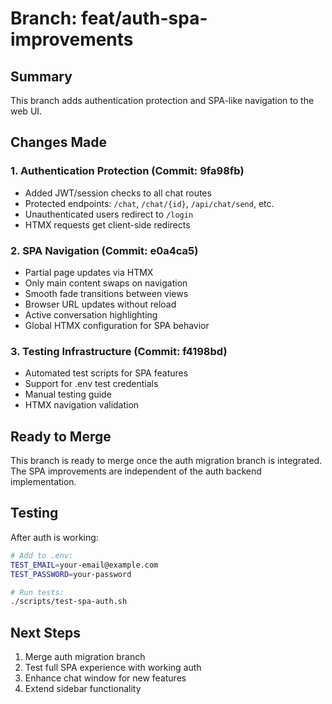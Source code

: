 # Branch: feat/auth-spa-improvements

## Summary
This branch adds authentication protection and SPA-like navigation to the web UI.

## Changes Made

### 1. Authentication Protection (Commit: 9fa98fb)
- Added JWT/session checks to all chat routes
- Protected endpoints: `/chat`, `/chat/{id}`, `/api/chat/send`, etc.
- Unauthenticated users redirect to `/login`
- HTMX requests get client-side redirects

### 2. SPA Navigation (Commit: e0a4ca5)
- Partial page updates via HTMX
- Only main content swaps on navigation
- Smooth fade transitions between views
- Browser URL updates without reload
- Active conversation highlighting
- Global HTMX configuration for SPA behavior

### 3. Testing Infrastructure (Commit: f4198bd)
- Automated test scripts for SPA features
- Support for .env test credentials
- Manual testing guide
- HTMX navigation validation

## Ready to Merge
This branch is ready to merge once the auth migration branch is integrated.
The SPA improvements are independent of the auth backend implementation.

## Testing
After auth is working:
```bash
# Add to .env:
TEST_EMAIL=your-email@example.com
TEST_PASSWORD=your-password

# Run tests:
./scripts/test-spa-auth.sh
```

## Next Steps
1. Merge auth migration branch
2. Test full SPA experience with working auth
3. Enhance chat window for new features
4. Extend sidebar functionality